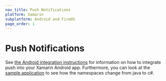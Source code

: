 ```yaml
---
nav_title: Push Notifications
platform: Xamarin
subplatform: Android and FireOS
page_order: 1
---
```

# Push Notifications

See [the Android integration instructions][1] for information on how to integrate push into your Xamarin Android app. Furthermore, you can look at the [sample application][2] to see how the namespaces change from java to c#.

[1]: {{site.baseurl}}/developer_guide/platform_integration_guides/android/push_notifications/integration/
[2]: https://github.com/Appboy/appboy-xamarin-bindings
[6]: https://github.com/Appboy/appboy-xamarin-bindings/blob/master/appboy-component/samples/android/TestApp.XamarinAndroid/Properties/AndroidManifest.xml
